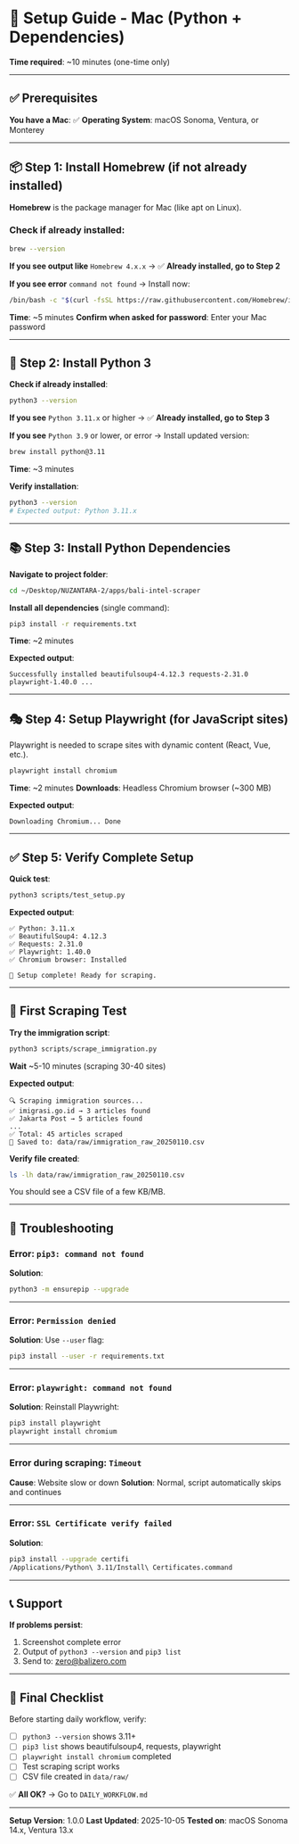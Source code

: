 # 🍎 Setup Guide - Mac (Python + Dependencies)

**Time required**: ~10 minutes (one-time only)

---

## ✅ Prerequisites

**You have a Mac**: ✅
**Operating System**: macOS Sonoma, Ventura, or Monterey

---

## 📦 Step 1: Install Homebrew (if not already installed)

**Homebrew** is the package manager for Mac (like apt on Linux).

### **Check if already installed**:
```bash
brew --version
```

**If you see output like** `Homebrew 4.x.x` → ✅ **Already installed, go to Step 2**

**If you see error** `command not found` → Install now:

```bash
/bin/bash -c "$(curl -fsSL https://raw.githubusercontent.com/Homebrew/install/HEAD/install.sh)"
```

**Time**: ~5 minutes
**Confirm when asked for password**: Enter your Mac password

---

## 🐍 Step 2: Install Python 3

**Check if already installed**:
```bash
python3 --version
```

**If you see** `Python 3.11.x` or higher → ✅ **Already installed, go to Step 3**

**If you see** `Python 3.9` or lower, or error → Install updated version:

```bash
brew install python@3.11
```

**Time**: ~3 minutes

**Verify installation**:
```bash
python3 --version
# Expected output: Python 3.11.x
```

---

## 📚 Step 3: Install Python Dependencies

**Navigate to project folder**:
```bash
cd ~/Desktop/NUZANTARA-2/apps/bali-intel-scraper
```

**Install all dependencies** (single command):
```bash
pip3 install -r requirements.txt
```

**Time**: ~2 minutes

**Expected output**:
```
Successfully installed beautifulsoup4-4.12.3 requests-2.31.0 playwright-1.40.0 ...
```

---

## 🎭 Step 4: Setup Playwright (for JavaScript sites)

Playwright is needed to scrape sites with dynamic content (React, Vue, etc.).

```bash
playwright install chromium
```

**Time**: ~2 minutes
**Downloads**: Headless Chromium browser (~300 MB)

**Expected output**:
```
Downloading Chromium... Done
```

---

## ✅ Step 5: Verify Complete Setup

**Quick test**:
```bash
python3 scripts/test_setup.py
```

**Expected output**:
```
✅ Python: 3.11.x
✅ BeautifulSoup4: 4.12.3
✅ Requests: 2.31.0
✅ Playwright: 1.40.0
✅ Chromium browser: Installed

🎉 Setup complete! Ready for scraping.
```

---

## 🚀 First Scraping Test

**Try the immigration script**:
```bash
python3 scripts/scrape_immigration.py
```

**Wait** ~5-10 minutes (scraping 30-40 sites)

**Expected output**:
```
🔍 Scraping immigration sources...
✅ imigrasi.go.id → 3 articles found
✅ Jakarta Post → 5 articles found
...
✅ Total: 45 articles scraped
📁 Saved to: data/raw/immigration_raw_20250110.csv
```

**Verify file created**:
```bash
ls -lh data/raw/immigration_raw_20250110.csv
```

You should see a CSV file of a few KB/MB.

---

## 🐛 Troubleshooting

### **Error: `pip3: command not found`**

**Solution**:
```bash
python3 -m ensurepip --upgrade
```

---

### **Error: `Permission denied`**

**Solution**: Use `--user` flag:
```bash
pip3 install --user -r requirements.txt
```

---

### **Error: `playwright: command not found`**

**Solution**: Reinstall Playwright:
```bash
pip3 install playwright
playwright install chromium
```

---

### **Error during scraping: `Timeout`**

**Cause**: Website slow or down
**Solution**: Normal, script automatically skips and continues

---

### **Error: `SSL Certificate verify failed`**

**Solution**:
```bash
pip3 install --upgrade certifi
/Applications/Python\ 3.11/Install\ Certificates.command
```

---

## 📞 Support

**If problems persist**:
1. Screenshot complete error
2. Output of `python3 --version` and `pip3 list`
3. Send to: zero@balizero.com

---

## 📝 Final Checklist

Before starting daily workflow, verify:

- [ ] `python3 --version` shows 3.11+
- [ ] `pip3 list` shows beautifulsoup4, requests, playwright
- [ ] `playwright install chromium` completed
- [ ] Test scraping script works
- [ ] CSV file created in `data/raw/`

✅ **All OK?** → Go to `DAILY_WORKFLOW.md`

---

**Setup Version**: 1.0.0
**Last Updated**: 2025-10-05
**Tested on**: macOS Sonoma 14.x, Ventura 13.x
